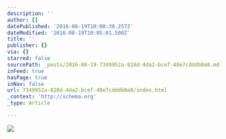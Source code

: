 ```yaml
---
description: ''
author: []
datePublished: '2016-08-19T10:08:38.257Z'
dateModified: '2016-08-19T10:05:01.500Z'
title: ''
publisher: {}
via: {}
starred: false
sourcePath: _posts/2016-08-19-7349952a-828d-4da2-bcef-48e7cdddb8e8.md
inFeed: true
hasPage: true
inNav: false
url: 7349952a-828d-4da2-bcef-48e7cdddb8e8/index.html
_context: 'http://schema.org'
_type: Article

---
```

![](https://the-grid-user-content.s3-us-west-2.amazonaws.com/be122ae1-134d-4bda-95ea-ced955a8f3a0.jpg)